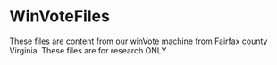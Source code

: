 # WinVoteFiles
These files are content from our winVote machine from Fairfax county Virginia. 
These files are for research ONLY
